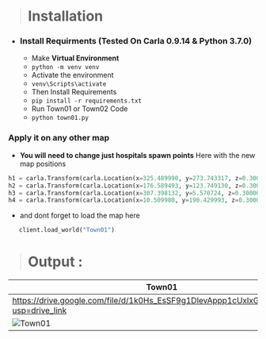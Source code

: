 ># Installation

- ### Install Requirments (Tested On Carla 0.9.14 & Python 3.7.0)

  - Make **Virtual Environment**
  - `python -m venv venv `
  - Activate the environment
  - `venv\Scripts\activate`
  - Then Install Requirements
  - `pip install -r requirements.txt`
  - Run Town01 or Town02 Code
  - `python town01.py`

 ### Apply it on any other map 
  - **You will need to change just hospitals spawn points**
  Here with the new map positions
  ``` python
  h1 = carla.Transform(carla.Location(x=325.489990, y=273.743317, z=0.300000))
h2 = carla.Transform(carla.Location(x=176.589493, y=123.749130, z=0.300000))
h3 = carla.Transform(carla.Location(x=307.398132, y=5.570724, z=0.300000))
h4 = carla.Transform(carla.Location(x=10.509980, y=190.429993, z=0.300000))

``` 
- and dont forget to load the map here 
```python
   client.load_world("Town01")
   ```

># Output :

|Town01|Town02|
|----|----|
|https://drive.google.com/file/d/1k0Hs_EsSF9g1DlevAppp1cUxlxG6qAmO/view?usp=drive_link|https://drive.google.com/file/d/12rFK5r0yPDK6kGE8qaoomyGk-ulQi7XS/preview|
|![Town01](https://i.ibb.co/18pvsQf/Whats-App-Image-2024-05-16-at-12-45-15-6f66bb2f.jpg)|![Town02](https://i.ibb.co/18pvsQf/Whats-App-Image-2024-05-16-at-12-45-15-6f66bb2f.jpg)|
